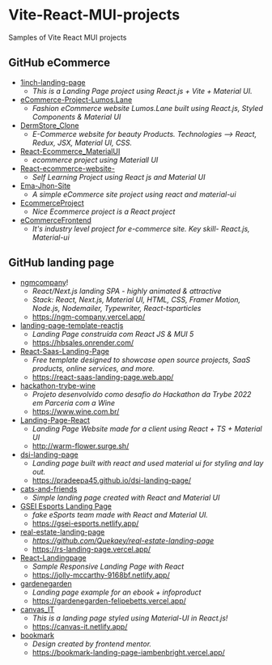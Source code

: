 # Vite-React-MUI-projects
Samples of Vite React MUI projects


## GitHub eCommerce

* [1inch-landing-page](https://github.com/tayadeaniket/1inch-landing-page)
  + _This is a Landing Page project using React.js + Vite + Material UI._
* [eCommerce-Project-Lumos.Lane](https://github.com/Medha-Nr/eCommerce-Project-Lumos.Lane)
  + _Fashion eCommerce website Lumos.Lane built using React.js, Styled Components & Material UI_
* [DermStore_Clone](https://github.com/ayush-kr05/DermStore_Clone)
  + _E-Commerce website for beauty Products. Technologies --> React, Redux, JSX, Material UI, CSS._
* [React-Ecommerce_MaterialUI](https://github.com/rupeshrupz/React-Ecommerce_MaterialUI)
  + _ecommerce project using Materiall UI_
* [React-ecommerce-website-](https://github.com/Shahnawaz-Muhammad/React-ecommerce-website-)
  - _Self Learning Project using React js and Material UI_
* [Ema-Jhon-Site](https://github.com/phsaurav/Ema-Jhon-Site)
  + _A simple eCommerce site project using react and material-ui_
* [EcommerceProject](https://github.com/Bahaa83/EcommerceProject)
  + _Nice Ecommerce project is a React project_
* [eCommerceFrontend](https://github.com/birajhalder1/eCommerceFrontend)
  + _It's industry level project for e-commerce site. Key skill- React.js, Material-ui_

## GitHub landing page

* [ngmcompany](https://github.com/i-sviridov/ngmcompany)!
  + _React/Next.js landing SPA - highly animated & attractive_
  + _Stack: React, Next.js, Material UI, HTML, CSS, Framer Motion, Node.js, Nodemailer, Typewriter, React-tsparticles_
  + https://ngm-company.vercel.app/
* [landing-page-template-reactjs](https://github.com/alessandradocouto/landing-page-template-reactjs)
  + _Landing Page construída com React JS & MUI 5_
  + https://hbsales.onrender.com/
* [React-Saas-Landing-Page](https://github.com/ipsum13/React-Saas-Landing-Page)
  + _Free template designed to showcase open source projects, SaaS products, online services, and more._
  + https://react-saas-landing-page.web.app/
* [hackathon-trybe-wine](https://github.com/raphaelalmeidamartins/hackathon-trybe-wine)
  + _Projeto desenvolvido como desafio do Hackathon da Trybe 2022 em Parceria com a Wine_
  + https://www.wine.com.br/
* [Landing-Page-React](https://github.com/amit090shukla/Landing-Page-React)
  + _Landing Page Website made for a client using React + TS + Material UI_
  + http://warm-flower.surge.sh/
* [dsi-landing-page](https://github.com/pradeepa45/dsi-landing-page)
  + _Landing page built with react and used material ui for styling and lay out._
  + https://pradeepa45.github.io/dsi-landing-page/
* [cats-and-friends](https://github.com/radomyr-horban/cats-and-friends)
  + _Simple landing page created with React and Material UI_
* [GSEI Esports Landing Page](https://github.com/mateojacques/react-landing-esports)
  + _fake eSports team made with React and Material UI._
  + https://gsei-esports.netlify.app/
* [real-estate-landing-page](https://github.com/Quekaey/real-estate-landing-page)
  + _https://github.com/Quekaey/real-estate-landing-page_
  + https://rs-landing-page.vercel.app/
* [React-Landingpage](https://github.com/Mona95/React-Landingpage)
  + _Sample Responsive Landing Page with React_
  + https://jolly-mccarthy-9168bf.netlify.app/
* [gardenegarden](https://github.com/felipebetts/gardenegarden)
  + _Landing page example for an ebook + infoproduct_
  + https://gardenegarden-felipebetts.vercel.app/
* [canvas_IT](https://github.com/faizulislamfair/canvas_IT)
  + _This is a landing page styled using Material-UI in React.js!_
  + https://canvas-it.netlify.app/
* [bookmark](https://github.com/papayankey/bookmark)
  + _Design created by frontend mentor._
  + https://bookmark-landing-page-iambenbright.vercel.app/









